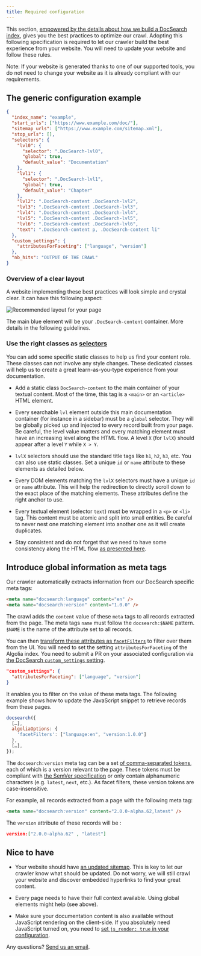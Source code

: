 ```yaml
---
title: Required configuration
---
```


This section, [empowered by the details about how we build a DocSearch index][1], gives you the best practices to optimize our crawl. Adopting this following specification is required to let our crawler build the best experience from your website. You will need to update your website and follow these rules.

Note: If your website is generated thanks to one of our supported tools, you do not need to change your website as it is already compliant with our requirements.

## The generic configuration example

```json
{
  "index_name": "example",
  "start_urls": ["https://www.example.com/doc/"],
  "sitemap_urls": ["https://www.example.com/sitemap.xml"],
  "stop_urls": [],
  "selectors": {
    "lvl0": {
      "selector": ".DocSearch-lvl0",
      "global": true,
      "default_value": "Documentation"
    },
    "lvl1": {
      "selector": ".DocSearch-lvl1",
      "global": true,
      "default_value": "Chapter"
    },
    "lvl2": ".DocSearch-content .DocSearch-lvl2",
    "lvl3": ".DocSearch-content .DocSearch-lvl3",
    "lvl4": ".DocSearch-content .DocSearch-lvl4",
    "lvl5": ".DocSearch-content .DocSearch-lvl5",
    "lvl6": ".DocSearch-content .DocSearch-lvl6",
    "text": ".DocSearch-content p, .DocSearch-content li"
  },
  "custom_settings": {
    "attributesForFaceting": ["language", "version"]
  },
  "nb_hits": "OUTPUT OF THE CRAWL"
}
```

### Overview of a clear layout

A website implementing these best practices will look simple and crystal clear. It can have this following aspect:

<img src="https://docsearch.algolia.com/img/assets/recommended-layout.png" alt="Recommended layout for your page"/>

The main blue element will be your `.DocSearch-content` container. More details in the following guidelines.

### Use the right classes as [selectors][2]

You can add some specific static classes to help us find your content role. These classes can not involve any style changes. These dedicated classes will help us to create a great learn-as-you-type experience from your documentation.

- Add a static class `DocSearch-content` to the main container of your textual content. Most of the time, this tag is a `<main>` or an `<article>` HTML element.

- Every searchable `lvl` element outside this main documentation container (for instance in a sidebar) must be a `global` selector. They will be globally picked up and injected to every record built from your page. Be careful, the level value matters and every matching element must have an increasing level along the HTML flow. A level `X` (for `lvlX`) should appear after a level `Y` while `X > Y`.

- `lvlX` selectors should use the standard title tags like `h1`, `h2`, `h3`, etc. You can also use static classes. Set a unique `id` or `name` attribute to these elements as detailed below.

- Every DOM elements matching the `lvlX` selectors must have a unique `id` or `name` attribute. This will help the redirection to directly scroll down to the exact place of the matching elements. These attributes define the right anchor to use.

- Every textual element (selector `text`) must be wrapped in a `<p>` or `<li>` tag. This content must be atomic and split into small entities. Be careful to never nest one matching element into another one as it will create duplicates.

- Stay consistent and do not forget that we need to have some consistency along the HTML flow [as presented here][1].

## Introduce global information as meta tags

Our crawler automatically extracts information from our DocSearch specific meta tags:

```html
<meta name="docsearch:language" content="en" />
<meta name="docsearch:version" content="1.0.0" />
```

The crawl adds the `content` value of these `meta` tags to all records extracted from the page. The meta tags `name` must follow the `docsearch:$NAME` pattern. `$NAME` is the name of the attribute set to all records.

You can then [transform these attributes as `facetFilters`][3] to filter over them from the UI. You will need to set the setting `attributesForFaceting` of the Algolia index. You need to submit a PR on your associated configuration via [the DocSearch `custom_settings` setting][4].

```json
"custom_settings": {
  "attributesForFaceting": ["language", "version"]
}
```

It enables you to filter on the value of these meta tags. The following example shows how to update the JavaScript snippet to retrieve records from these pages.

```js
docsearch({
  […],
  algoliaOptions: {
    'facetFilters': ["language:en", "version:1.0.0"]
  },
  […],
});
```

The `docsearch:version` meta tag can be a set [of comma-separated tokens][5], each of which is a version relevant to the page. These tokens must be compliant with [the SemVer specification][6] or only contain alphanumeric characters (e.g. `latest`, `next`, etc.). As facet filters, these version tokens are case-insensitive.

For example, all records extracted from a page with the following meta tag:

```html
<meta name="docsearch:version" content="2.0.0-alpha.62,latest" />
```

The `version` attribute of these records will be :

```json
version:["2.0.0-alpha.62" , "latest"]
```

## Nice to have

- Your website should have [an updated sitemap][7]. This is key to let our crawler know what should be updated. Do not worry, we will still crawl your website and discover embedded hyperlinks to find your great content.

- Every page needs to have their full context available. Using global elements might help (see above).

- Make sure your documentation content is also available without JavaScript rendering on the client-side. If you absolutely need JavaScript turned on, you need to [set `js_render: true` in your configuration][8].

Any questions? [Send us an email][9].

[1]: how-do-we-build-an-index.mdx
[2]: config-file.md#selectors
[3]: https://www.algolia.com/doc/guides/managing-results/refine-results/faceting/
[4]: config-file.md#custom_settings-optional
[5]: https://html.spec.whatwg.org/dev/common-microsyntaxes.html#comma-separated-tokens
[6]: https://semver.org/
[7]: https://www.sitemaps.org/
[8]: config-file.md#js_render-optional
[9]: mailto:DocSearch@algolia.com
